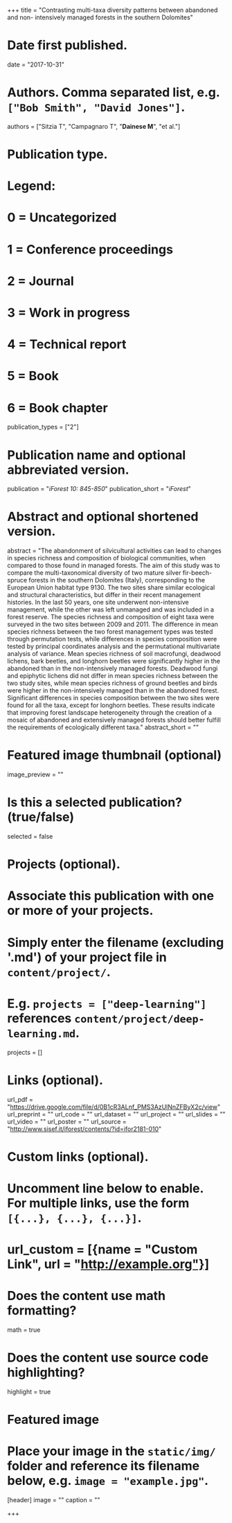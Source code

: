 +++
title = "Contrasting multi-taxa diversity patterns between abandoned and non- intensively managed forests in the southern Dolomites"

# Date first published.
date = "2017-10-31"

# Authors. Comma separated list, e.g. `["Bob Smith", "David Jones"]`.
authors = ["Sitzia T", "Campagnaro T", "**Dainese M**", "et al."]

# Publication type.
# Legend:
# 0 = Uncategorized
# 1 = Conference proceedings
# 2 = Journal
# 3 = Work in progress
# 4 = Technical report
# 5 = Book
# 6 = Book chapter
publication_types = ["2"]

# Publication name and optional abbreviated version.
publication = "*iForest 10: 845-850*"
publication_short = "*iForest*"

# Abstract and optional shortened version.
abstract = "The abandonment of silvicultural activities can lead to changes in species richness and composition of biological communities, when compared to those found in managed forests. The aim of this study was to compare the multi-taxonomical diversity of two mature silver fir-beech-spruce forests in the southern Dolomites (Italy), corresponding to the European Union habitat type 9130. The two sites share similar ecological and structural characteristics, but differ in their recent management histories. In the last 50 years, one site underwent non-intensive management, while the other was left unmanaged and was included in a forest reserve. The species richness and composition of eight taxa were surveyed in the two sites between 2009 and 2011. The difference in mean species richness between the two forest management types was tested through permutation tests, while differences in species composition were tested by principal coordinates analysis and the permutational multivariate analysis of variance. Mean species richness of soil macrofungi, deadwood lichens, bark beetles, and longhorn beetles were significantly higher in the abandoned than in the non-intensively managed forests. Deadwood fungi and epiphytic lichens did not differ in mean species richness between the two study sites, while mean species richness of ground beetles and birds were higher in the non-intensively managed than in the abandoned forest. Significant differences in species composition between the two sites were found for all the taxa, except for longhorn beetles. These results indicate that improving forest landscape heterogeneity through the creation of a mosaic of abandoned and extensively managed forests should better fulfill the requirements of ecologically different taxa."
abstract_short = ""

# Featured image thumbnail (optional)
image_preview = ""

# Is this a selected publication? (true/false)
selected = false

# Projects (optional).
#   Associate this publication with one or more of your projects.
#   Simply enter the filename (excluding '.md') of your project file in `content/project/`.
#   E.g. `projects = ["deep-learning"]` references `content/project/deep-learning.md`.
projects = []

# Links (optional).
url_pdf = "https://drive.google.com/file/d/0B1cR3ALnf_PMS3AzUlNnZFByX2c/view"
url_preprint = ""
url_code = ""
url_dataset = ""
url_project = ""
url_slides = ""
url_video = ""
url_poster = ""
url_source = "http://www.sisef.it/iforest/contents/?id=ifor2181-010"

# Custom links (optional).
#   Uncomment line below to enable. For multiple links, use the form `[{...}, {...}, {...}]`.
# url_custom = [{name = "Custom Link", url = "http://example.org"}]

# Does the content use math formatting?
math = true

# Does the content use source code highlighting?
highlight = true

# Featured image
# Place your image in the `static/img/` folder and reference its filename below, e.g. `image = "example.jpg"`.
[header]
image = ""
caption = ""

+++
